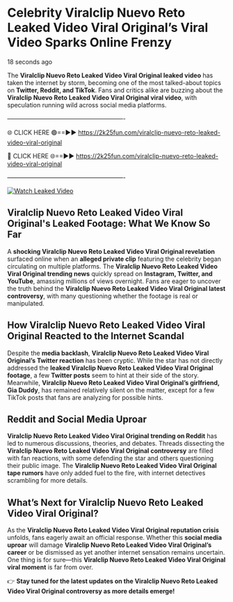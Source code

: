 # Celebrity Viralclip Nuevo Reto Leaked Video Viral Original’s Viral Video Sparks Online Frenzy

18 seconds ago

The **Viralclip Nuevo Reto Leaked Video Viral Original leaked video** has taken the internet by storm, becoming one of the most talked-about topics on **Twitter, Reddit, and TikTok**. Fans and critics alike are buzzing about the **Viralclip Nuevo Reto Leaked Video Viral Original viral video**, with speculation running wild across social media platforms.

———————————————————-

🌐 CLICK HERE 🟢==►► https://2k25fun.com/viralclip-nuevo-reto-leaked-video-viral-original

🔴 CLICK HERE 🌐==►► https://2k25fun.com/viralclip-nuevo-reto-leaked-video-viral-original

———————————————————-

[![Watch Leaked Video](https://miro.medium.com/v2/resize:fit:828/format:webp/1*cilzJN44JGOrTw9NJCrNHA.gif "Watch Leaked Video")](https://2k25fun.com/viralclip-nuevo-reto-leaked-video-viral-original)

## **Viralclip Nuevo Reto Leaked Video Viral Original's Leaked Footage: What We Know So Far**  
A **shocking Viralclip Nuevo Reto Leaked Video Viral Original revelation** surfaced online when an **alleged private clip** featuring the celebrity began circulating on multiple platforms. The **Viralclip Nuevo Reto Leaked Video Viral Original trending news** quickly spread on **Instagram, Twitter, and YouTube**, amassing millions of views overnight. Fans are eager to uncover the truth behind the **Viralclip Nuevo Reto Leaked Video Viral Original latest controversy**, with many questioning whether the footage is real or manipulated.  

## **How Viralclip Nuevo Reto Leaked Video Viral Original Reacted to the Internet Scandal**  
Despite the **media backlash**, **Viralclip Nuevo Reto Leaked Video Viral Original’s Twitter reaction** has been cryptic. While the star has not directly addressed the **leaked Viralclip Nuevo Reto Leaked Video Viral Original footage**, a few **Twitter posts** seem to hint at their side of the story. Meanwhile, **Viralclip Nuevo Reto Leaked Video Viral Original’s girlfriend, Gia Duddy**, has remained relatively silent on the matter, except for a few TikTok posts that fans are analyzing for possible hints.  

## **Reddit and Social Media Uproar**  
**Viralclip Nuevo Reto Leaked Video Viral Original trending on Reddit** has led to numerous discussions, theories, and debates. Threads dissecting the **Viralclip Nuevo Reto Leaked Video Viral Original controversy** are filled with fan reactions, with some defending the star and others questioning their public image. The **Viralclip Nuevo Reto Leaked Video Viral Original tape rumors** have only added fuel to the fire, with internet detectives scrambling for more details.  

## **What’s Next for Viralclip Nuevo Reto Leaked Video Viral Original?**  
As the **Viralclip Nuevo Reto Leaked Video Viral Original reputation crisis** unfolds, fans eagerly await an official response. Whether this **social media uproar** will damage **Viralclip Nuevo Reto Leaked Video Viral Original’s career** or be dismissed as yet another internet sensation remains uncertain. One thing is for sure—this **Viralclip Nuevo Reto Leaked Video Viral Original viral moment** is far from over.  

👉 **Stay tuned for the latest updates on the Viralclip Nuevo Reto Leaked Video Viral Original controversy as more details emerge!**  
